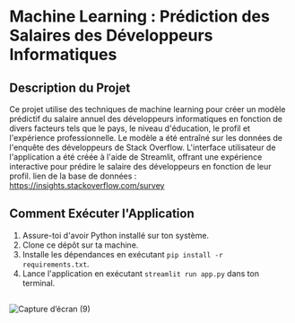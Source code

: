 # Machine Learning : Prédiction des Salaires des Développeurs Informatiques


## Description du Projet

Ce projet utilise des techniques de machine learning pour créer un modèle prédictif du salaire annuel des développeurs informatiques en fonction de divers facteurs tels que le pays, le niveau d'éducation, le profil et l'expérience professionnelle. Le modèle a été entraîné sur les données de l'enquête des développeurs de Stack Overflow. L'interface utilisateur de l'application a été créée à l'aide de Streamlit, offrant une expérience interactive pour prédire le salaire des développeurs en fonction de leur profil.
lien de la base de données : https://insights.stackoverflow.com/survey


## Comment Exécuter l'Application

1. Assure-toi d'avoir Python installé sur ton système.
2. Clone ce dépôt sur ta machine.
3. Installe les dépendances en exécutant `pip install -r requirements.txt`.
4. Lance l'application en exécutant `streamlit run app.py` dans ton terminal.


## 

![Capture d’écran (9)](https://github.com/assielking/dev_app/assets/145512245/f05e69ef-d0b8-4c8d-8477-64b1fa0bf446)
